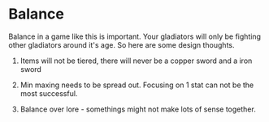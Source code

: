 # Balance

Balance in a game like this is important. Your gladiators will only be fighting other gladiators around it's age. So here are some design thoughts.

1. Items will not be tiered, there will never be a copper sword and a iron sword

2. Min maxing needs to be spread out. Focusing on 1 stat can not be the most successful.

3. Balance over lore - somethings might not make lots of sense together.
